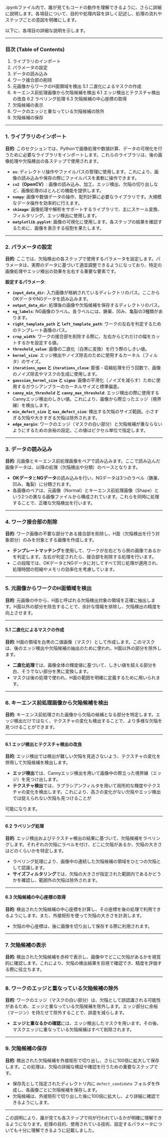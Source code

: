 .ipynbファイル内で、誰が見てもコードの動作を理解できるように、さらに詳細に説明します。各項目について、目的や処理内容を詳しく記述し、処理の流れやステップごとの意図を明確にします。

以下に、各項目の詳細な説明を示します。

---

### 目次 (Table of Contents)

1. ライブラリのインポート
2. パラメータの設定
3. データの読み込み
4. ワーク接合部の削除
5. 元画像からワークのH面領域を検出
    5.1 二直化によるマスクの作成
6. キーエンス前処理画像から欠陥候補を検出
    6.1 エッジ検出とテクスチャ検出の改良
    6.2 ラベリング処理
    6.3 欠陥候補の中心座標の取得
7. 欠陥候補の表示
8. ワークのエッジと重なっている欠陥候補の除外
9. 欠陥候補の保存

---

### 1. ライブラリのインポート

**目的**:
このセクションでは、Pythonで画像処理や数値計算、データの可視化を行うために必要なライブラリをインポートします。これらのライブラリは、後の画像処理や欠陥検出の各ステップで使用されます。

- **`os`**: ディレクトリ操作やファイルパスの管理に使用します。これにより、画像の読み込みや保存の際にファイルパスを柔軟に操作できます。
- **`cv2`（OpenCV）**: 画像の読み込み、加工、エッジ検出、欠陥の切り出しなど、画像処理のほとんどの機能を提供します。
- **`numpy`**: 画像や数値データの操作、配列計算に必要なライブラリです。大規模なデータ操作を効率的に行えます。
- **`skimage`**: 画像処理や解析をサポートするライブラリで、主にスケール変換、フィルタリング、エッジ検出に使用します。
- **`matplotlib.pyplot`**: 画像の可視化に使用します。各ステップの結果を確認するために、画像を表示する役割を果たします。

---

### 2. パラメータの設定

**目的**:
ここでは、欠陥検出の各ステップで使用するパラメータを設定します。パラメータは、実際のデータに基づいて適宜調整できるようになっており、特定の画像処理やエッジ検出の効果を左右する重要な要素です。

**設定するパラメータ**:
- **`input_data_dir`**: 入力画像が格納されているディレクトリのパス。ここからOKデータやNGデータを読み込みます。
- **`output_data_dir`**: 処理後の画像や欠陥候補を保存するディレクトリのパス。
- **`ng_labels`**: NG画像のラベル。各ラベルには、鋳巣、凹み、亀裂の3種類があります。
- **`right_template_path` と `left_template_path`**: ワークの左右を判定するためのテンプレート画像のパス。
- **`crop_width`**: ワークの接合部を削除する際に、左右からどれだけの幅をカットするかを設定する値。
- **`threshold_value`**: 画像の二直化（白黒に変換）を行う際のしきい値。
- **`kernel_size`**: エッジ検出やノイズ除去のために使用するカーネル（フィルタ）のサイズ。
- **`iterations_open` と `iterations_close`**: 膨張・収縮処理を行う回数で、画像のノイズ除去やマスクの生成に使用します。
- **`gaussian_kernel_size` と `sigma`**: 画像の平滑化（ノイズを減らす）ために使用するガウシアンブラーのカーネルサイズと標準偏差。
- **`canny_min_threshold` と `canny_max_threshold`**: エッジ検出の際に使用するCannyエッジ検出のしきい値。これにより、画像から際立ったエッジ（境界線）を検出します。
- **`min_defect_size` と `max_defect_size`**: 検出する欠陥のサイズ範囲。小さすぎる欠陥や大きすぎる欠陥は除外されます。
- **`edge_margin`**: ワークのエッジ（マスクの白い部分）と欠陥候補が重ならないようにするための余裕の設定。この値はピクセル単位で指定します。

---

### 3. データの読み込み

**目的**:
元画像とキーエンス前処理画像をペアで読み込みます。ここで読み込んだ画像データは、以降の処理（欠陥検出や分類）のベースとなります。

- **OKデータ**と**NGデータ**の読み込みを行い、NGデータは3つのラベル（鋳巣、凹み、亀裂）に分類されます。
- 各画像のペアは、元画像（Normal）とキーエンス前処理画像（Shape）という2つの異なる画像ファイルから構成されています。これらを同時に処理することで、正確な欠陥検出を行います。

---

### 4. ワーク接合部の削除

**目的**:
ワーク画像の不要な部分である接合部を削除し、H面（欠陥検出を行う対象部分）のみを対象とする画像を作成します。

- **テンプレートマッチング**を使用して、ワークが左右どちら側の画像であるかを判定します。左右が判定されたら、接合部を削除する処理を行います。
- この段階では、OKデータとNGデータに対してすべて同じ処理が適用され、処理時間の短縮やメモリの効率化を考慮しています。

---

### 5. 元画像からワークのH面領域を検出

**目的**:
元画像の中から、H面と呼ばれる欠陥検出対象の領域を正確に抽出します。H面以外の部分を除去することで、余計な情報を排除し、欠陥検出の精度を向上させます。

---

#### 5.1 二直化によるマスクの作成

**目的**:
H面の領域を白黒の二値画像（マスク）として作成します。このマスクは、後のエッジ検出や欠陥候補の抽出のために使われ、H面以外の部分を除外します。

- **二直化処理**では、画像全体の輝度値に基づいて、しきい値を超える部分を白、そうでない部分を黒に変換します。
- マスクは後の処理で使われ、H面の範囲を明確に定義するために用いられます。

---

### 6. キーエンス前処理画像から欠陥候補を検出

**目的**:
キーエンス前処理された画像から欠陥の候補となる部分を特定します。エッジ検出だけではなく、テクスチャの変化も検出することで、より多様な欠陥を見つけることができます。

---

#### 6.1 エッジ検出とテクスチャ検出の改良

**目的**:
エッジ検出では検出が難しい欠陥を見逃さないよう、テクスチャの変化を併用して欠陥候補を検出します。

- **エッジ検出**では、Cannyエッジ検出を用いて画像中の際立った境界線（エッジ）を見つけ出します。
- **テクスチャ検出**では、ラプラシアンフィルタを用いて局所的な輝度やテクスチャの変化を検出します。これにより、高さの変化がない欠陥やエッジ検出では捉えられない欠陥も見つけることが

可能になります。

---

#### 6.2 ラベリング処理

**目的**:
エッジ検出およびテクスチャ検出の結果に基づいて、欠陥候補をラベリングします。それぞれの欠陥にラベルを付け、どこに欠陥があるか、欠陥の大きさはどのくらいかを特定します。

- ラベリング処理により、画像中の連続した欠陥候補の領域をひとつの欠陥として認識します。
- **サイズフィルタリング**では、欠陥の大きさが指定された範囲内であるかどうかを確認し、範囲外の欠陥は除外されます。

---

#### 6.3 欠陥候補の中心座標の取得

**目的**:
検出された欠陥候補の中心座標を計算し、その座標を後の処理で利用できるようにします。また、外接矩形を使って欠陥の大きさを計測します。

- 欠陥の中心座標は、後に画像を切り出して保存する際に利用されます。

---

### 7. 欠陥候補の表示

**目的**:
検出された欠陥候補を赤枠で表示し、画像中でどこに欠陥があるかを視覚的に確認します。これにより、欠陥の検出結果を目視で確認でき、精度を評価する際に役立ちます。

---

### 8. ワークのエッジと重なっている欠陥候補の除外

**目的**:
ワークのエッジ（マスクの白い部分）は、欠陥として誤認識される可能性があるため、エッジと重なっている欠陥候補を除外します。エッジ部分に余裕（マージン）を持たせて除外することで、誤差を減らします。

- **エッジと重なるかの確認**には、エッジ検出したマスクを用います。その後、マスクエッジに重なっている欠陥候補はすべて削除されます。

---

### 9. 欠陥候補の保存

**目的**:
検出された欠陥候補を外接矩形で切り出し、さらに100倍に拡大して保存します。この処理は、欠陥の詳細な検証や確認を行うための重要なステップです。

- 保存先として指定されたディレクトリ内に `defect_candidate` フォルダを作成し、各画像ごとに欠陥候補を保存します。
- 欠陥候補は、外接矩形で切り出した後に100倍に拡大し、より詳細に確認できるようにします。

---

この説明により、誰が見ても各ステップで何が行われているかが明確に理解できるようになります。処理の目的、使用されている技術、設定するパラメータについても十分に理解できるように記載しました。
